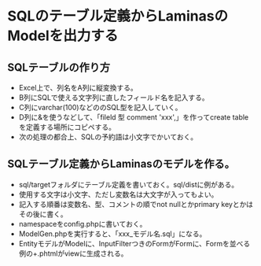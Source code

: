# SQLのテーブル定義からLaminasのModelを出力する

## SQLテーブルの作り方
* Excel上で、列名をA列に縦変換する。
* B列にSQLで使える文字列に直したフィールド名を記入する。
* C列にvarchar(100)などののSQL型を記入していく。
* D列に&を使うなどして、「fileld 型 comment 'xxx',」を作ってcreate tableを定義する場所にコピペする。
* 次の処理の都合上、SQLの予約語は小文字でかいておく。

## SQLテーブル定義からLaminasのモデルを作る。
* sql/targetフォルダにテーブル定義を書いておく。sql/distに例がある。
* 使用する文字は小文字、ただし変数名は大文字が入ってもよい。
* 記入する順番は変数名、型、コメントの順でnot nullとかprimary keyとかはその後に書く。
* namespaceをconfig.phpに書いておく。
* ModelGen.phpを実行すると、「xxx_モデル名.sql」になる。
* EntityモデルがModelに、InputFilterつきのFormがFormに、Formを並べる例の+.phtmlがviewに生成される。

